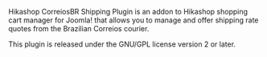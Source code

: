 Hikashop CorreiosBR Shipping Plugin is an addon to Hikashop shopping cart manager for Joomla! that allows you to manage and offer shipping rate quotes from the Brazilian Correios courier.

This plugin is released under the GNU/GPL license version 2 or later.
